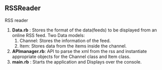 ## RSSReader
 RSS reader
1. **Data.rb** : Stores the format of the data(feeds) to be displayed from an online RSS feed. Two Data models:
   1.  Channel: Stores the information of the feed.
   2.  Item:  Stores data from the items inside the channel.
2. **APImanager.rb**:  API to parse the xml from the rss and instantiate appropriate objects for the Channel class and Item class.
3. **main.rb** :  Starts the application and Displays over the console.
